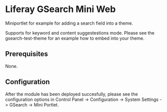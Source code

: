 # Liferay GSearch Mini Web

Miniportlet for example for adding a search field into a theme.

Supports for keyword and content suggestestions mode. Please see the gsearch-test-theme for an example how to embed into your theme.

## Prerequisites
None.

## Configuration

After the module has been deployed succesfully, please see the configuration options in Control Panel -> Configuration -> System Settings -> GSearch -> Mini Portlet.

